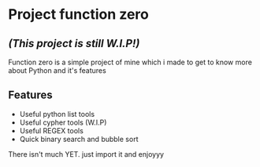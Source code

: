 # Project function zero
## _(This project is still W.I.P!)_


Function zero is a simple project of mine which i made to get to know more about
Python and it's features


## Features

- Useful python list tools
- Useful cypher tools (W.I.P)
- Useful REGEX tools
- Quick binary search and bubble sort


There isn't much YET. just import it and enjoyyy
